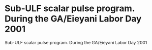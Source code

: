 # Sub-ULF scalar pulse program. During the GA/Eieyani Labor Day 2001

Sub-ULF scalar pulse program. During the GA/Eieyani Labor Day 2001